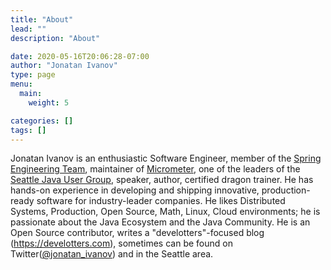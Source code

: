 ```yaml
---
title: "About"
lead: ""
description: "About"

date: 2020-05-16T20:06:28-07:00
author: "Jonatan Ivanov"
type: page
menu:
  main:
    weight: 5

categories: []
tags: []
---
```


Jonatan Ivanov is an enthusiastic Software Engineer, member of the [Spring Engineering Team](https://spring.io/team), maintainer of [Micrometer](https://micrometer.io/), one of the leaders of the [Seattle Java User Group](https://www.seajug.org/), speaker, author, certified dragon trainer.
He has hands-on experience in developing and shipping innovative, production-ready software for industry-leader companies. He likes Distributed Systems, Production, Open Source, Math, Linux, Cloud environments; he is passionate about the Java Ecosystem and the Java Community.
He is an Open Source contributor, writes a "develotters"-focused blog (https://develotters.com), sometimes can be found on Twitter([@jonatan_ivanov](https://twitter.com/jonatan_ivanov)) and in the Seattle area.
